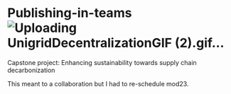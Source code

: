 # Publishing-in-teams![Uploading UnigridDecentralizationGIF (2).gif…]()

Capstone project: Enhancing sustainability towards supply chain decarbonization

This meant to a collaboration but I had to re-schedule mod23.
